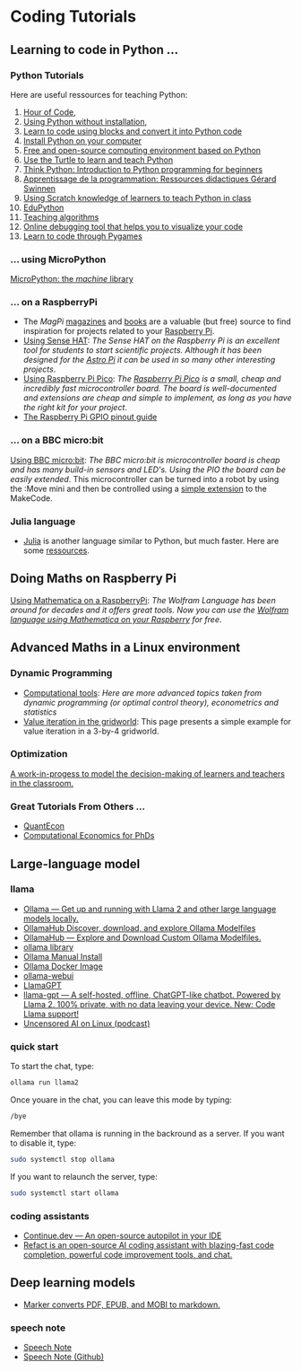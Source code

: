 # Coding Tutorials

## Learning to code in Python ...

### Python Tutorials

Here are useful ressources for teaching Python: 
1. [Hour of Code](https://hourofcode.com/),
2. [Using Python without installation](https://python.infobrisson.fr/),
3. [Learn to code using blocks and convert it into Python code](https://fr.vittascience.com/python)
4. [Install Python on your computer](https://www.python.org/)
5. [Free and open-source computing environment based on Python](https://pyzo.org/)
6. [Use the Turtle to learn and teach Python](https://docs.python.org/3/library/turtle.html)
7. [Think Python: Introduction to Python programming for beginners](https://greenteapress.com/wp/think-python/)
8. [Apprentissage de la programmation: Ressources didactiques Gérard Swinnen](https://inforef.be/swi/python.htm)
9. [Using Scratch knowledge of learners to teach Python  in class](https://www.pedagogie.ac-nantes.fr/mathematiques/enseignement/groupe-de-recherche/2017-2019/de-scratch-vers-python-1132341.kjsp?RH=1510509626265)
10. [EduPython](https://edupython.tuxfamily.org/)
11. [Teaching algorithms](https://www.ac-clermont.fr/disciplines/fileadmin/user_upload/Mathematiques/pages/Telecharger/Une_demarche_pedagogique_pour_l_apprentissage_de_l_algorithmique.pdf)
12. [Online debugging tool that helps you to visualize your code](http://pythontutor.com/visualize.html#mode=edit)
13. [Learn to code through Pygames](using-pygames.html)

### ... using MicroPython

[MicroPython: the *machine* library](http://docs.micropython.org/en/latest/library/machine.html)

### ... on a RaspberryPi

- The *MagPi* [magazines](https://magpi.raspberrypi.org/issues/) and [books](https://magpi.raspberrypi.org/books)
are a valuable (but free) source to find inspiration for projects related to your [Raspberry Pi](https://www.raspberrypi.org/).
- [Using Sense HAT](https://tarikgit.github.io/coding/using-sensehat.html): *The Sense HAT on the Raspberry Pi is an excellent tool for students to start scientific projects. Although it has been designed for the [Astro Pi](https://astro-pi.org/) it can be used in so many other interesting projects*.
- [Using Raspberry Pi Pico](https://tarikgit.github.io/coding/using-raspberry-pico): *The [Raspberry Pi Pico](https://www.raspberrypi.org/products/raspberry-pi-pico/) is a small, cheap and incredibly fast microcontroller board. The board is well-documented and extensions are cheap and simple to implement, as long as you have the right kit for your project*.
- [The Raspberry Pi GPIO pinout guide](https://pinout.xyz/)


### ... on a BBC micro:bit

[Using BBC micro:bit](https://tarikgit.github.io/coding/using-microbit.html): *The BBC micro:bit is microcontroller board is cheap and has many build-in sensors and LED's. Using the PIO the board can be easily extended*. This microcontroller can be turned into a robot by using the :Move mini and then be controlled using a [simple extension](https://makecode.microbit.org/pkg/kitronikltd/pxt-kitronik-servo-lite) to the MakeCode.


### Julia language

- [Julia](https://julialang.org/) is another language similar to Python, but much faster. Here are some [ressources](using-julia.html).


## Doing Maths on Raspberry Pi

[Using Mathematica on a RaspberryPi](https://tarikgit.github.io/coding/using-mathematica-on-raspberry.html): *The Wolfram Language has been around for decades and it offers great tools. Now you can use the [Wolfram language using Mathematica on your Raspberry](https://www.wolfram.com/raspberry-pi/) for free*.


## Advanced Maths in a Linux environment

### Dynamic Programming

- [Computational tools](https://tarikgit.github.io/coding/computational-tools.html): *Here are more advanced topics taken from dynamic programming (or optimal control theory), econometrics and statistics*
- [Value iteration in the gridworld](https://tarikgit.github.io/coding/valueiteration-gridworld.html): This page presents a simple example for value iteration in a 3-by-4 gridworld.

### Optimization

[A work-in-progess to model the decision-making of learners and teachers in the classroom.](https://tarikgit.github.io/coding/neos-server/neos-server.html)


### Great Tutorials From Others ...

- [QuantEcon](https://julia.quantecon.org/intro.html)
- [Computational Economics for PhDs](https://floswald.github.io/NumericalMethods/)

## Large-language model

### llama

- [Ollama — Get up and running with Llama 2 and other large language models locally.](https://github.com/jmorganca/ollama)
- [OllamaHub Discover, download, and explore Ollama Modelfiles](https://ollamahub.com/)
- [OllamaHub — Explore and Download Custom Ollama Modelfiles.](https://ollamahub.com/)
- [ollama library](https://ollama.ai/library)
- [Ollama Manual Install](https://github.com/jmorganca/ollama/blob/main/docs/linux.md)
- [Ollama Docker Image](https://hub.docker.com/r/ollama/ollama)
- [ollama-webui](https://github.com/ollama-webui/ollama-webui)
- [LlamaGPT](https://github.com/getumbrel/llama-gpt)
- [llama-gpt — A self-hosted, offline, ChatGPT-like chatbot. Powered by Llama 2. 100% private, with no data leaving your device. New: Code Llama support!](https://github.com/getumbrel/llama-gpt#benchmarks)
- [Uncensored AI on Linux (podcast)](https://linuxunplugged.com/540)

### quick start

To start the chat, type: <br>
```bash
ollama run llama2
```

Once youare in the chat, you can leave this mode by typing:
```bash
/bye
```

Remember that ollama is running in the backround as a server. If you want to disable it, type:
```bash
sudo systemctl stop ollama
```

If you want to relaunch the server, type: 
```bash
sudo systemctl start ollama
```

### coding assistants

- [Continue.dev — An open-source autopilot in your IDE](https://continue.dev/)
- [Refact is an open-source AI coding assistant with blazing-fast code completion, powerful code improvement tools, and chat.](https://refact.ai/)

## Deep learning models

- [Marker converts PDF, EPUB, and MOBI to markdown.](https://github.com/VikParuchuri/marker)


### speech note

- [Speech Note](https://flathub.org/apps/net.mkiol.SpeechNote)
- [Speech Note (Github)](https://github.com/mkiol/dsnote)
